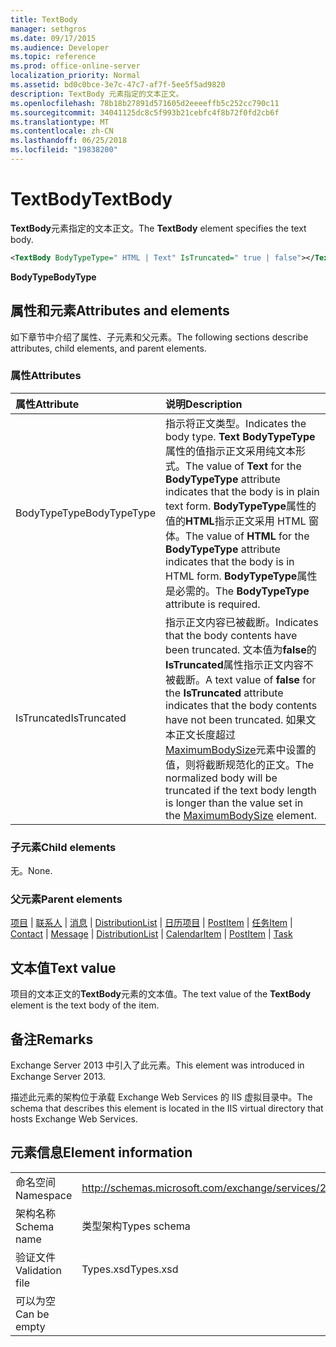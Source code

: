 ```yaml
---
title: TextBody
manager: sethgros
ms.date: 09/17/2015
ms.audience: Developer
ms.topic: reference
ms.prod: office-online-server
localization_priority: Normal
ms.assetid: bd0c0bce-3e7c-47c7-af7f-5ee5f5ad9820
description: TextBody 元素指定的文本正文。
ms.openlocfilehash: 78b18b27891d571605d2eeeeffb5c252cc790c11
ms.sourcegitcommit: 34041125dc8c5f993b21cebfc4f8b72f0fd2cb6f
ms.translationtype: MT
ms.contentlocale: zh-CN
ms.lasthandoff: 06/25/2018
ms.locfileid: "19838200"
---
```

# <a name="textbody"></a><span data-ttu-id="799f2-103">TextBody</span><span class="sxs-lookup"><span data-stu-id="799f2-103">TextBody</span></span>

<span data-ttu-id="799f2-104">**TextBody**元素指定的文本正文。</span><span class="sxs-lookup"><span data-stu-id="799f2-104">The **TextBody** element specifies the text body.</span></span> 
  
```XML
<TextBody BodyTypeType=" HTML | Text" IsTruncated=" true | false"></TextBody>
```

 <span data-ttu-id="799f2-105">**BodyType**</span><span class="sxs-lookup"><span data-stu-id="799f2-105">**BodyType**</span></span>
## <a name="attributes-and-elements"></a><span data-ttu-id="799f2-106">属性和元素</span><span class="sxs-lookup"><span data-stu-id="799f2-106">Attributes and elements</span></span>

<span data-ttu-id="799f2-107">如下章节中介绍了属性、子元素和父元素。</span><span class="sxs-lookup"><span data-stu-id="799f2-107">The following sections describe attributes, child elements, and parent elements.</span></span>
  
### <a name="attributes"></a><span data-ttu-id="799f2-108">属性</span><span class="sxs-lookup"><span data-stu-id="799f2-108">Attributes</span></span>

|<span data-ttu-id="799f2-109">**属性**</span><span class="sxs-lookup"><span data-stu-id="799f2-109">**Attribute**</span></span>|<span data-ttu-id="799f2-110">**说明**</span><span class="sxs-lookup"><span data-stu-id="799f2-110">**Description**</span></span>|
|:-----|:-----|
|<span data-ttu-id="799f2-111">BodyTypeType</span><span class="sxs-lookup"><span data-stu-id="799f2-111">BodyTypeType</span></span>  <br/> |<span data-ttu-id="799f2-112">指示将正文类型。</span><span class="sxs-lookup"><span data-stu-id="799f2-112">Indicates the body type.</span></span> <span data-ttu-id="799f2-113">**Text** **BodyTypeType**属性的值指示正文采用纯文本形式。</span><span class="sxs-lookup"><span data-stu-id="799f2-113">The value of **Text** for the **BodyTypeType** attribute indicates that the body is in plain text form.</span></span> <span data-ttu-id="799f2-114">**BodyTypeType**属性的值的**HTML**指示正文采用 HTML 窗体。</span><span class="sxs-lookup"><span data-stu-id="799f2-114">The value of **HTML** for the **BodyTypeType** attribute indicates that the body is in HTML form.</span></span> <span data-ttu-id="799f2-115">**BodyTypeType**属性是必需的。</span><span class="sxs-lookup"><span data-stu-id="799f2-115">The **BodyTypeType** attribute is required.</span></span>  <br/> |
|<span data-ttu-id="799f2-116">IsTruncated</span><span class="sxs-lookup"><span data-stu-id="799f2-116">IsTruncated</span></span>  <br/> |<span data-ttu-id="799f2-117">指示正文内容已被截断。</span><span class="sxs-lookup"><span data-stu-id="799f2-117">Indicates that the body contents have been truncated.</span></span> <span data-ttu-id="799f2-118">文本值为**false**的**IsTruncated**属性指示正文内容不被截断。</span><span class="sxs-lookup"><span data-stu-id="799f2-118">A text value of **false** for the **IsTruncated** attribute indicates that the body contents have not been truncated.</span></span> <span data-ttu-id="799f2-119">如果文本正文长度超过[MaximumBodySize](maximumbodysize.md)元素中设置的值，则将截断规范化的正文。</span><span class="sxs-lookup"><span data-stu-id="799f2-119">The normalized body will be truncated if the text body length is longer than the value set in the [MaximumBodySize](maximumbodysize.md) element.</span></span>  <br/> |
   
### <a name="child-elements"></a><span data-ttu-id="799f2-120">子元素</span><span class="sxs-lookup"><span data-stu-id="799f2-120">Child elements</span></span>

<span data-ttu-id="799f2-121">无。</span><span class="sxs-lookup"><span data-stu-id="799f2-121">None.</span></span>
  
### <a name="parent-elements"></a><span data-ttu-id="799f2-122">父元素</span><span class="sxs-lookup"><span data-stu-id="799f2-122">Parent elements</span></span>

<span data-ttu-id="799f2-123">[项目](item.md) | [联系人](contact.md) | [消息](message-ex15websvcsotherref.md) | [DistributionList](distributionlist.md) | [日历项目](calendaritem.md) | [PostItem](postitem.md) | [任务](task.md)</span><span class="sxs-lookup"><span data-stu-id="799f2-123">[Item](item.md) | [Contact](contact.md) | [Message](message-ex15websvcsotherref.md) | [DistributionList](distributionlist.md) | [CalendarItem](calendaritem.md) | [PostItem](postitem.md) | [Task](task.md)</span></span>
  
## <a name="text-value"></a><span data-ttu-id="799f2-124">文本值</span><span class="sxs-lookup"><span data-stu-id="799f2-124">Text value</span></span>

<span data-ttu-id="799f2-125">项目的文本正文的**TextBody**元素的文本值。</span><span class="sxs-lookup"><span data-stu-id="799f2-125">The text value of the **TextBody** element is the text body of the item.</span></span> 
  
## <a name="remarks"></a><span data-ttu-id="799f2-126">备注</span><span class="sxs-lookup"><span data-stu-id="799f2-126">Remarks</span></span>

<span data-ttu-id="799f2-127">Exchange Server 2013 中引入了此元素。</span><span class="sxs-lookup"><span data-stu-id="799f2-127">This element was introduced in Exchange Server 2013.</span></span>
  
<span data-ttu-id="799f2-128">描述此元素的架构位于承载 Exchange Web Services 的 IIS 虚拟目录中。</span><span class="sxs-lookup"><span data-stu-id="799f2-128">The schema that describes this element is located in the IIS virtual directory that hosts Exchange Web Services.</span></span>
  
## <a name="element-information"></a><span data-ttu-id="799f2-129">元素信息</span><span class="sxs-lookup"><span data-stu-id="799f2-129">Element information</span></span>

|||
|:-----|:-----|
|<span data-ttu-id="799f2-130">命名空间</span><span class="sxs-lookup"><span data-stu-id="799f2-130">Namespace</span></span>  <br/> |http://schemas.microsoft.com/exchange/services/2006/types  <br/> |
|<span data-ttu-id="799f2-131">架构名称</span><span class="sxs-lookup"><span data-stu-id="799f2-131">Schema name</span></span>  <br/> |<span data-ttu-id="799f2-132">类型架构</span><span class="sxs-lookup"><span data-stu-id="799f2-132">Types schema</span></span>  <br/> |
|<span data-ttu-id="799f2-133">验证文件</span><span class="sxs-lookup"><span data-stu-id="799f2-133">Validation file</span></span>  <br/> |<span data-ttu-id="799f2-134">Types.xsd</span><span class="sxs-lookup"><span data-stu-id="799f2-134">Types.xsd</span></span>  <br/> |
|<span data-ttu-id="799f2-135">可以为空</span><span class="sxs-lookup"><span data-stu-id="799f2-135">Can be empty</span></span>  <br/> ||
   

